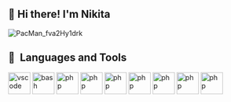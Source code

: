 ## 👋  Hi there! I'm Nikita

![PacMan_fva2Hy1drk](https://github.com/user-attachments/assets/641c7b36-dd2e-4866-bebf-12b23a5e5d40)


<h2> 🚀 &nbsp;Languages and Tools </h2>
<p align="left">
<img src="https://cdn.jsdelivr.net/gh/devicons/devicon@latest/icons/cplusplus/cplusplus-original.svg" alt="vscode" width="45" height="45"/>
<img src="https://cdn.jsdelivr.net/gh/devicons/devicon@latest/icons/csharp/csharp-original.svg" alt="bash" width="45" height="45"/>
<img src="https://cdn.jsdelivr.net/gh/devicons/devicon@latest/icons/unity/unity-original.svg" alt="php" width="45" height="45"/>
<img src="https://cdn.jsdelivr.net/gh/devicons/devicon@latest/icons/rust/rust-original.svg" alt="php" width="45" height="45"/>
<img src="https://cdn.jsdelivr.net/gh/devicons/devicon@latest/icons/javascript/javascript-original.svg" alt="php" width="45" height="45"/>

<img src="https://cdn.jsdelivr.net/gh/devicons/devicon@latest/icons/mysql/mysql-original-wordmark.svg" alt="php" width="45" height="45"/>
<img src="https://cdn.jsdelivr.net/gh/devicons/devicon@latest/icons/git/git-original.svg" alt="php" width="45" height="45"/>
<img src="https://upload.wikimedia.org/wikipedia/commons/f/f4/Raylib_logo.png" alt="php" width="45" height="45"/>
<img src="https://cdn.jsdelivr.net/gh/devicons/devicon@latest/icons/react/react-original.svg" alt="php" width="45" height="45"/>

</p>
